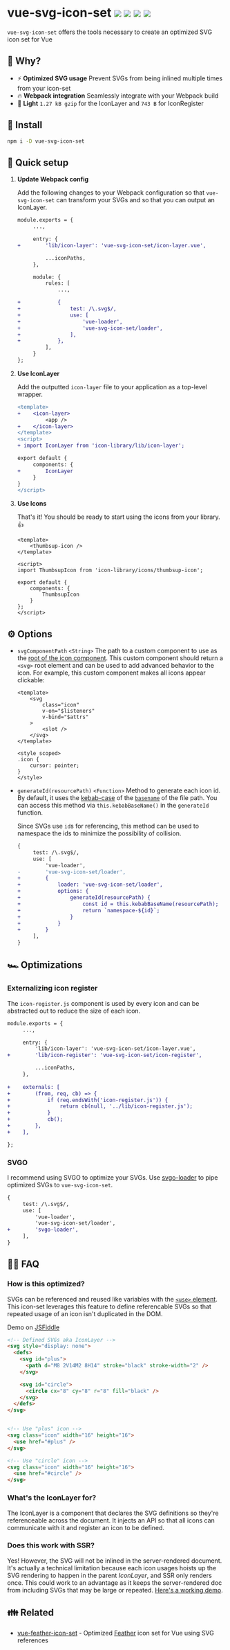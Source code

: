 # vue-svg-icon-set  <a href="https://npm.im/vue-svg-icon-set"><img src="https://badgen.net/npm/v/vue-svg-icon-set"></a> <a href="https://npm.im/vue-svg-icon-set"><img src="https://badgen.net/npm/dm/vue-svg-icon-set"></a> <a href="https://packagephobia.now.sh/result?p=vue-svg-icon-set"><img src="https://packagephobia.now.sh/badge?p=vue-svg-icon-set"></a> <a href="https://bundlephobia.com/result?p=vue-svg-icon-set"><img src="https://badgen.net/bundlephobia/minzip/vue-svg-icon-set"></a>

`vue-svg-icon-set` offers the tools necessary to create an optimized SVG icon set for Vue

## :raising_hand: Why?
- ⚡️ **Optimized SVG usage** Prevent SVGs from being inlined multiple times from your icon-set
- 🔥 **Webpack integration** Seamlessly integrate with your Webpack build
- 🦋 **Light** `1.27 kB gzip` for the IconLayer and `743 B` for IconRegister

## :rocket: Install
```sh
npm i -D vue-svg-icon-set
```

## 🚦 Quick setup
1. **Update Webpack config**

    Add the following changes to your Webpack configuration so that `vue-svg-icon-set` can transform your SVGs and so that you can output an IconLayer.

    ```diff
    module.exports = {
         ...,

         entry: {
    +        'lib/icon-layer': 'vue-svg-icon-set/icon-layer.vue',

             ...iconPaths,
         },

         module: {
             rules: [
                 ...,

    +            {
    +                test: /\.svg$/,
    +                use: [
    +                    'vue-loader',
    +                    'vue-svg-icon-set/loader',
    +                ],
    +            },
             ],
         }
    };
    ```

2. **Use IconLayer**

    Add the outputted `icon-layer` file to your application as a top-level wrapper.

    ```diff
    <template>
    +    <icon-layer>
             <app />
    +    </icon-layer>
    </template>
    <script>
    + import IconLayer from 'icon-library/lib/icon-layer';

    export default {
         components: {
    +        IconLayer
         }
    }
    </script>
    ```

3. **Use Icons**

    That's it! You should be ready to start using the icons from your library. 👍

    ```vue
    <template>
        <thumbsup-icon />
    </template>

    <script>
    import ThumbsupIcon from 'icon-library/icons/thumbsup-icon';

    export default {
        components: {
            ThumbsupIcon
        }
    };
    </script>
    ```
    
## ⚙️ Options
- `svgComponentPath` `<String>`
    The path to a custom component to use as the [root of the icon component](https://github.com/privatenumber/vue-svg-icon-set/blob/master/icon-register.js#L12). This custom component should return a `<svg>` root element and can be used to add advanced behavior to the icon. For example, this custom component makes all icons appear clickable:

    ```vue
    <template>
        <svg
            class="icon"
            v-on="$listeners"
            v-bind="$attrs"
        >
            <slot />
        </svg>
    </template>

    <style scoped>
    .icon {
        cursor: pointer;
    }
    </style>
    ```

- `generateId(resourcePath)` `<Function>`
    Method to generate each icon id. By default, it uses the [kebab-case](https://lodash.com/docs/4.17.15#kebabCase) of the [`basename`](https://nodejs.org/api/path.html#path_path_basename_path_ext) of the file path. You can access this method via `this.kebabBaseName()` in the `generateId` function.

    Since SVGs use `id`s for referencing, this method can be used to namespace the ids to minimize the possibility of collision.

    ```diff
    {
         test: /\.svg$/,
         use: [
             'vue-loader',
    -        'vue-svg-icon-set/loader',
    +        {
    +            loader: 'vue-svg-icon-set/loader',
    +            options: {
    +                generateId(resourcePath) {
    +                    const id = this.kebabBaseName(resourcePath);
    +                    return `namespace-${id}`;
    +                }
    +            }
    +        }
         ],
    }
    ```

## 🏎 Optimizations

### Externalizing icon register
The `icon-register.js` component is used by every icon and can be abstracted out to reduce the size of each icon.

```diff
module.exports = {
     ...,

     entry: {
         'lib/icon-layer': 'vue-svg-icon-set/icon-layer.vue',
+        'lib/icon-register': 'vue-svg-icon-set/icon-register',

         ...iconPaths,
     },
     
+    externals: [
+        (from, req, cb) => {
+            if (req.endsWith('icon-register.js')) {
+                return cb(null, '../lib/icon-register.js');
+            }
+            cb();
+        },
+    ],

};
```

### SVGO
I recommend using SVGO to optimize your SVGs. Use [svgo-loader](https://github.com/rpominov/svgo-loader) to pipe optimized SVGs to `vue-svg-icon-set`.

```diff
{
     test: /\.svg$/,
     use: [
         'vue-loader',
         'vue-svg-icon-set/loader',
+        'svgo-loader',
     ],
}
```

## 💁‍♂️ FAQ

### How is this optimized?
SVGs can be referenced and reused like variables with the [`<use>` element](https://developer.mozilla.org/en-US/docs/Web/SVG/Element/use). This icon-set leverages this feature to define referencable SVGs so that repeated usage of an icon isn't duplicated in the DOM.

Demo on [JSFiddle](https://jsfiddle.net/hirokiosame/94vbm5pr/)

```html
<!-- Defined SVGs aka IconLayer -->
<svg style="display: none">
  <defs>
    <svg id="plus">
      <path d="M8 2V14M2 8H14" stroke="black" stroke-width="2" />
    </svg>

    <svg id="circle">
      <circle cx="8" cy="8" r="8" fill="black" />
    </svg>
  </defs>
</svg>


<!-- Use "plus" icon -->
<svg class="icon" width="16" height="16">
  <use href="#plus" />
</svg>

<!-- Use "circle" icon -->
<svg class="icon" width="16" height="16">
  <use href="#circle" />
</svg>
```

### What's the IconLayer for?
The IconLayer is a component that declares the SVG definitions so they're referenceable across the document. It injects an API so that all icons can communicate with it and register an icon to be defined.


### Does this work with SSR?
Yes! However, the SVG will not be inlined in the server-rendered document. It's actually a technical limitation because each icon usages hoists up the SVG rendering to happen in the parent _IconLayer_, and SSR only renders once. This could work to an advantage as it keeps the server-rendered doc from including SVGs that may be large or repeated. [Here's a working demo](https://github.com/privatenumber/vue-svg-icon-set-ssr-demo).



## 👪 Related
- [vue-feather-icon-set](https://github.com/privatenumber/vue-feather-icon-set) - 
Optimized [Feather](https://feathericons.com) icon set for Vue using SVG references

